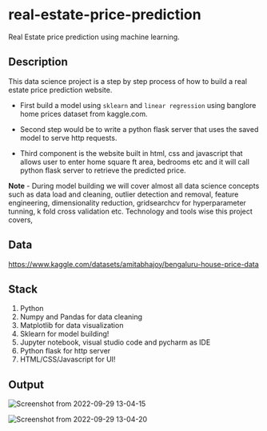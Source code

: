 # real-estate-price-prediction
Real Estate price prediction using machine learning. 

## Description 
This data science project is a step by step process of how to build a real estate price prediction website. 

* First build a model using `sklearn` and `linear regression` using banglore home prices dataset from kaggle.com. 

* Second step would be to write a python flask server that uses the saved model to serve http requests. 

* Third component is the website built in html, css and javascript that allows user to enter home square ft area, bedrooms etc and it will call python flask server to retrieve the predicted price. 

**Note** - During model building we will cover almost all data science concepts such as data load and cleaning, outlier detection and removal, feature engineering, dimensionality reduction, gridsearchcv for hyperparameter tunning, k fold cross validation etc. Technology and tools wise this project covers,

## Data
https://www.kaggle.com/datasets/amitabhajoy/bengaluru-house-price-data

## Stack
1. Python
2. Numpy and Pandas for data cleaning
3. Matplotlib for data visualization
4. Sklearn for model building!
5. Jupyter notebook, visual studio code and pycharm as IDE
6. Python flask for http server
7. HTML/CSS/Javascript for UI!




## Output

![Screenshot from 2022-09-29 13-04-15](https://user-images.githubusercontent.com/50231750/193006178-1f61c4f3-b8e8-46ea-b96c-80f82c9a48a9.png)

![Screenshot from 2022-09-29 13-04-20](https://user-images.githubusercontent.com/50231750/193006337-61b0c6e9-d031-4358-97a6-a58c573f295e.png)





